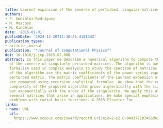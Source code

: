 ```yaml
---
title: Laurent expansion of the inverse of perturbed, singular matrices
authors:
- P. González-Rodríguez
- M. Moscoso
- M. Kindelan
date: '2015-01-01'
publishDate: '2024-12-20T11:30:45.418134Z'
publication_types:
- article-journal
publication: '*Journal of Computational Physics*'
doi: 10.1016/j.jcp.2015.07.006
abstract: In this paper we describe a numerical algorithm to compute the Laurent expansion
  of the inverse of singularly perturbed matrices. The algorithm is based on the resolvent
  formalism used in complex analysis to study the spectrum of matrices. The input
  of the algorithm are the matrix coefficients of the power series expansion of the
  perturbed matrix. The matrix coefficients of the Laurent expansion of the inverse
  are computed using recursive analytical formulae. We show that the computational
  complexity of the proposed algorithm grows algebraically with the size of the matrix,
  but exponentially with the order of the singularity. We apply this algorithm to
  several matrices that arise in applications. We make special emphasis to interpolation
  problems with radial basis functions. © 2015 Elsevier Inc.
links:
- name: URL
  url: 
    https://www.scopus.com/inward/record.uri?eid=2-s2.0-84937710345&doi=10.1016%2fj.jcp.2015.07.006&partnerID=40&md5=7ffdd058c0baab6929e963125918b319
---
```

